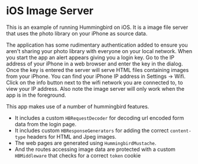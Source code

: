 # iOS Image Server

This is an example of running Hummingbird on iOS. It is a image file server that uses the photo library on your iPhone as source data.

The application has some rudimentary authentication added to ensure you aren't sharing your photo library with everyone on your local network. When you start the app an alert appears giving you a login key. Go to the IP address of your iPhone in a web browser and enter the key in the dialog. Once the key is entered the server will serve HTML files containing images from your iPhone. You can find your iPhone IP address in Settings -> Wifi. Click on the info button next to the wifi network you are connected to, to view your IP address. Also note the image server will only work when the app is in the foreground.

This app makes use of a number of hummingbird features.
- It includes a custom `HBRequestDecoder` for decoding url encoded form data from the login page.
- It includes custom `HBResponseGenerators` for adding the correct `content-type` headers for HTML and Jpeg images.
- The web pages are generated using `HummingbirdMustache`.
- And the routes accessing image data are protected with a custom `HBMiddleware` that checks for a correct `token` cookie
